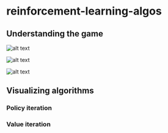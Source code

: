# reinforcement-learning-algos

## Understanding the game

![alt text](https://github.com/AndreeaMusat/reinforcement-learning-algos/blob/master/img/game.png)

![alt text](https://github.com/AndreeaMusat/reinforcement-learning-algos/blob/master/img/game_with_values.png)

![alt text](https://github.com/AndreeaMusat/reinforcement-learning-algos/blob/master/img/game_with_values_and_policy.png)

## Visualizing algorithms

### Policy iteration

### Value iteration
